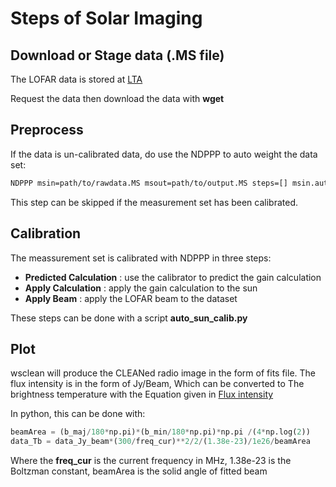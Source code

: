 # Steps of Solar Imaging 

## Download or Stage data (.MS file)

The LOFAR data is stored at [LTA](https://lta.lofar.eu/Lofar)

Request the data then download the data with **wget**

## Preprocess

If the data is un-calibrated data, do use the NDPPP to auto weight the data set:

```bash
NDPPP msin=path/to/rawdata.MS msout=path/to/output.MS steps=[] msin.autoweight=true
```

This step can be skipped if the measurement set has been calibrated.

## Calibration

The meassurement set is calibrated with NDPPP in three steps:

- **Predicted Calculation** : use the calibrator to predict the gain calculation
- **Apply Calculation** : apply the gain calculation to the sun
- **Apply Beam** : apply the LOFAR beam to the dataset

These steps can be done with a script **auto\_sun\_calib.py**

## Plot

wsclean will produce the CLEANed radio image in the form of fits file. The flux intensity is in the form of Jy/Beam, Which can be converted to The brightness temperature with the Equation given in [Flux intensity](https://science.nrao.edu/facilities/vla/proposing/TBconv)

In python, this can be done with:
```python
beamArea = (b_maj/180*np.pi)*(b_min/180*np.pi)*np.pi /(4*np.log(2))
data_Tb = data_Jy_beam*(300/freq_cur)**2/2/(1.38e-23)/1e26/beamArea
```

Where the **freq_cur** is the current frequency in MHz, 1.38e-23 is the Boltzman constant, beamArea is the solid angle of fitted beam